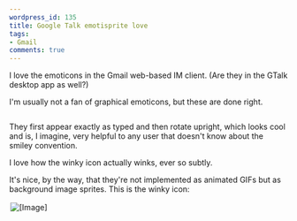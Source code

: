 ```yaml
---
wordpress_id: 135
title: Google Talk emotisprite love
tags:
- Gmail
comments: true
---
```

I love the emoticons in the Gmail web-based IM client. (Are they in the GTalk desktop app as well?)

I'm usually not a fan of graphical emoticons, but these are done right.

<p class="center"><img src="https://henrik.nyh.se/uploads/google_emoticons.gif" class="bordered" alt="" /></p>

They first appear exactly as typed and then rotate upright, which looks cool and is, I imagine, very helpful to any user that doesn't know about the smiley convention.

I love how the winky icon actually winks, ever so subtly.

It's nice, by the way, that they're not implemented as animated GIFs but as background image sprites. This is the winky icon:

<p class="center"><img src="http://mail.google.com/mail/im/emotisprites/wink.png" alt="[Image]" class="bordered" style="padding:2px;" /></p>
